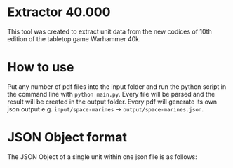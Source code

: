 # Extractor 40.000

This tool was created to extract unit data from the new codices of 10th edition of the tabletop game Warhammer 40k.

# How to use

Put any number of pdf files into the input folder and run the python script in the command line with `python main.py`.
Every file will be parsed and the result will be created in the output folder. Every pdf will generate its own json output e.g.
`input/space-marines` -> `output/space-marines.json`.

# JSON Object format

The JSON Object of a single unit within one json file is as follows:
